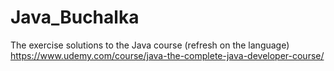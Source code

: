 # Java_Buchalka
The exercise solutions to the Java course (refresh on the language) 
https://www.udemy.com/course/java-the-complete-java-developer-course/
